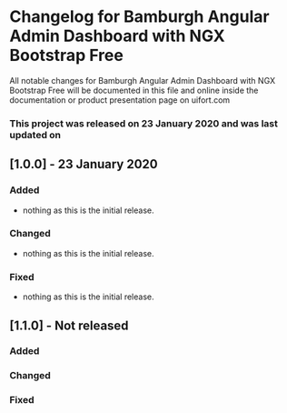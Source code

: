 # Changelog for Bamburgh Angular Admin Dashboard with NGX Bootstrap Free

All notable changes for Bamburgh Angular Admin Dashboard with NGX Bootstrap Free will be documented in this file and online inside the documentation or product presentation page on uifort.com

### This project was released on 23 January 2020 and was last updated on 

## [1.0.0] - 23 January 2020

### Added

- nothing as this is the initial release.

### Changed

- nothing as this is the initial release.

### Fixed

- nothing as this is the initial release.

## [1.1.0] - Not released

### Added

### Changed

### Fixed
